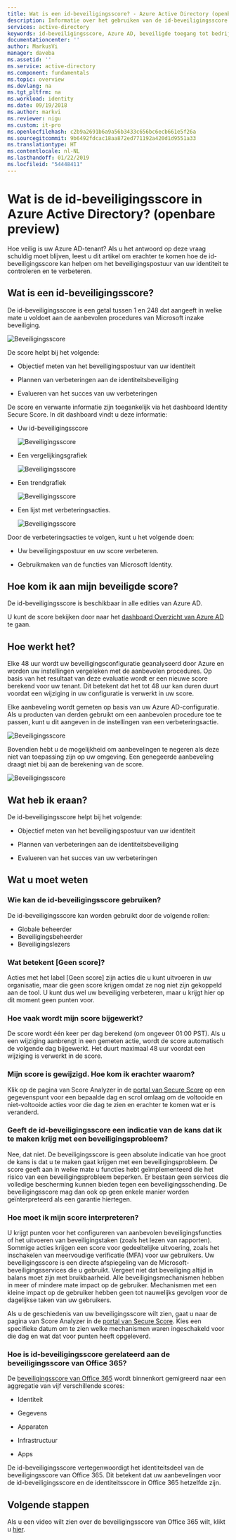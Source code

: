 ```yaml
---
title: Wat is een id-beveiligingsscore? - Azure Active Directory (openbare preview) | Microsoft Docs
description: Informatie over het gebruiken van de id-beveiligingsscore om het beveiligingspostuur van uw Azure AD-tenant te verbeteren.
services: active-directory
keywords: id-beveiligingsscore, Azure AD, beveiligde toegang tot bedrijfsbronnen
documentationcenter: ''
author: MarkusVi
manager: daveba
ms.assetid: ''
ms.service: active-directory
ms.component: fundamentals
ms.topic: overview
ms.devlang: na
ms.tgt_pltfrm: na
ms.workload: identity
ms.date: 09/19/2018
ms.author: markvi
ms.reviewer: nigu
ms.custom: it-pro
ms.openlocfilehash: c2b9a2691b6a9a56b3433c656bc6ecb661e5f26a
ms.sourcegitcommit: 9b6492fdcac18aa872ed771192a420d1d9551a33
ms.translationtype: HT
ms.contentlocale: nl-NL
ms.lasthandoff: 01/22/2019
ms.locfileid: "54448411"
---
```

# <a name="what-is-the-identity-secure-score-in-azure-active-directory-public-preview"></a>Wat is de id-beveiligingsscore in Azure Active Directory? (openbare preview)

Hoe veilig is uw Azure AD-tenant? Als u het antwoord op deze vraag schuldig moet blijven, leest u dit artikel om erachter te komen hoe de id-beveiligingsscore kan helpen om het beveiligingspostuur van uw identiteit te controleren en te verbeteren. 

## <a name="what-is-an-identity-secure-score"></a>Wat is een id-beveiligingsscore?

De id-beveiligingsscore is een getal tussen 1 en 248 dat aangeeft in welke mate u voldoet aan de aanbevolen procedures van Microsoft inzake beveiliging.


![Beveiligingsscore](./media/identity-secure-score/01.png)



De score helpt bij het volgende:

- Objectief meten van het beveiligingspostuur van uw identiteit

- Plannen van verbeteringen aan de identiteitsbeveiliging

- Evalueren van het succes van uw verbeteringen 


De score en verwante informatie zijn toegankelijk via het dashboard Identity Secure Score. In dit dashboard vindt u deze informatie:

- Uw id-beveiligingsscore

    ![Beveiligingsscore](./media/identity-secure-score/02.png)

- Een vergelijkingsgrafiek

    ![Beveiligingsscore](./media/identity-secure-score/03.png)

- Een trendgrafiek

    ![Beveiligingsscore](./media/identity-secure-score/04.png)

- Een lijst met verbeteringsacties. 

    ![Beveiligingsscore](./media/identity-secure-score/05.png)


Door de verbeteringsacties te volgen, kunt u het volgende doen:

- Uw beveiligingspostuur en uw score verbeteren.
 
- Gebruikmaken van de functies van Microsoft Identity. 



## <a name="how-do-i-get-my-secure-score"></a>Hoe kom ik aan mijn beveiligde score?

De id-beveiligingsscore is beschikbaar in alle edities van Azure AD.

U kunt de score bekijken door naar het [dashboard Overzicht van Azure AD](https://portal.azure.com/#blade/Microsoft_AAD_IAM/ActiveDirectoryMenuBlade/IdentitySecureScore) te gaan.



## <a name="how-does-it-work"></a>Hoe werkt het?

Elke 48 uur wordt uw beveiligingsconfiguratie geanalyseerd door Azure en worden uw instellingen vergeleken met de aanbevolen procedures. Op basis van het resultaat van deze evaluatie wordt er een nieuwe score berekend voor uw tenant. Dit betekent dat het tot 48 uur kan duren duurt voordat een wijziging in uw configuratie is verwerkt in uw score. 

Elke aanbeveling wordt gemeten op basis van uw Azure AD-configuratie. Als u producten van derden gebruikt om een aanbevolen procedure toe te passen, kunt u dit aangeven in de instellingen van een verbeteringsactie.

![Beveiligingsscore](./media/identity-secure-score/07.png)


Bovendien hebt u de mogelijkheid om aanbevelingen te negeren als deze niet van toepassing zijn op uw omgeving. Een genegeerde aanbeveling draagt niet bij aan de berekening van de score. 
 
![Beveiligingsscore](./media/identity-secure-score/06.png)



## <a name="how-does-it-help-me"></a>Wat heb ik eraan?

De id-beveiligingsscore helpt bij het volgende:

- Objectief meten van het beveiligingspostuur van uw identiteit

- Plannen van verbeteringen aan de identiteitsbeveiliging

- Evalueren van het succes van uw verbeteringen



## <a name="what-you-should-know"></a>Wat u moet weten

### <a name="who-can-use-the-identity-secure-score"></a>Wie kan de id-beveiligingsscore gebruiken?

De id-beveiligingsscore kan worden gebruikt door de volgende rollen:

- Globale beheerder
- Beveiligingsbeheerder 
- Beveiligingslezers 

### <a name="what-does-not-scored-mean"></a>Wat betekent [Geen score]?

Acties met het label [Geen score] zijn acties die u kunt uitvoeren in uw organisatie, maar die geen score krijgen omdat ze nog niet zijn gekoppeld aan de tool. U kunt dus wel uw beveiliging verbeteren, maar u krijgt hier op dit moment geen punten voor.

### <a name="how-often-is-my-score-updated"></a>Hoe vaak wordt mijn score bijgewerkt?

De score wordt één keer per dag berekend (om ongeveer 01:00 PST). Als u een wijziging aanbrengt in een gemeten actie, wordt de score automatisch de volgende dag bijgewerkt. Het duurt maximaal 48 uur voordat een wijziging is verwerkt in de score.


### <a name="my-score-changed-how-do-i-figure-out-why"></a>Mijn score is gewijzigd. Hoe kom ik erachter waarom?

Klik op de pagina van Score Analyzer in de [portal van Secure Score](https://securescore.microsoft.com/#!/score) op een gegevenspunt voor een bepaalde dag en scrol omlaag om de voltooide en niet-voltooide acties voor die dag te zien en erachter te komen wat er is veranderd.

### <a name="does-the-secure-score-measure-my-risk-of-getting-breached"></a>Geeft de id-beveiligingsscore een indicatie van de kans dat ik te maken krijg met een beveiligingsprobleem?

Nee, dat niet. De beveiligingsscore is geen absolute indicatie van hoe groot de kans is dat u te maken gaat krijgen met een beveiligingsprobleem. De score geeft aan in welke mate u functies hebt geïmplementeerd die het risico van een beveiligingsprobleem beperken. Er bestaan geen services die volledige bescherming kunnen bieden tegen een beveiligingsschending. De beveiligingsscore mag dan ook op geen enkele manier worden geïnterpreteerd als een garantie hiertegen.

### <a name="how-should-i-interpret-my-score"></a>Hoe moet ik mijn score interpreteren?

U krijgt punten voor het configureren van aanbevolen beveiligingsfuncties of het uitvoeren van beveiligingstaken (zoals het lezen van rapporten). Sommige acties krijgen een score voor gedeeltelijke uitvoering, zoals het inschakelen van meervoudige verificatie (MFA) voor uw gebruikers. Uw beveiligingsscore is een directe afspiegeling van de Microsoft-beveiligingsservices die u gebruikt. Vergeet niet dat beveiliging altijd in balans moet zijn met bruikbaarheid. Alle beveiligingsmechanismen hebben in meer of mindere mate impact op de gebruiker. Mechanismen met een kleine impact op de gebruiker hebben geen tot nauwelijks gevolgen voor de dagelijkse taken van uw gebruikers.

Als u de geschiedenis van uw beveiligingsscore wilt zien, gaat u naar de pagina van Score Analyzer in de [portal van Secure Score](https://securescore.microsoft.com/#!/score). Kies een specifieke datum om te zien welke mechanismen waren ingeschakeld voor die dag en wat dat voor punten heeft opgeleverd.


### <a name="how-does-the-identity-secure-score-relate-to-the-office-365-secure-score"></a>Hoe is id-beveiligingsscore gerelateerd aan de beveiligingsscore van Office 365? 

De [beveiligingsscore van Office 365](https://docs.microsoft.com/office365/securitycompliance/office-365-secure-score) wordt binnenkort gemigreerd naar een aggregatie van vijf verschillende scores:

- Identiteit

- Gegevens

- Apparaten

- Infrastructuur

- Apps

De id-beveiligingsscore vertegenwoordigt het identiteitsdeel van de beveiligingsscore van Office 365. Dit betekent dat uw aanbevelingen voor de id-beveiligingsscore en de identiteitsscore in Office 365 hetzelfde zijn. 


## <a name="next-steps"></a>Volgende stappen

Als u een video wilt zien over de beveiligingsscore van Office 365 wilt, klikt u [hier](https://www.youtube.com/watch?v=jzfpDJ9Kg-A).
 
